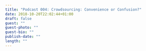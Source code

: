 ```yaml
---
title: "Podcast 004: Crowdsourcing: Convenience or Confusion?"
date: 2018-10-20T22:02:44+01:00
draft: false
guest: ""
guest-photo: ""
guest-bio: ""
publish-date: ""
length: ""
---
```

